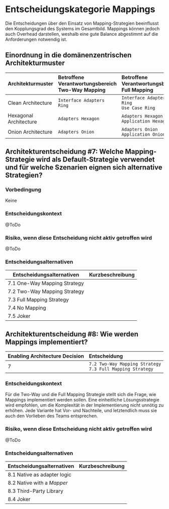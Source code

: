 # Entscheidungskategorie Mappings

Die Entscheidungen über den Einsatz von Mapping-Strategien beeinflusst den Kopplungsgrad des Systems im Gesamtbild.
Mappings können jedoch auch Overhead darstellen, weshalb eine gute Balance abgestimmt auf die Anforderungen notwendig ist.

## Einordnung in die domänenzentrischen Architekturmuster

| Architekturmuster      | Betroffene Verantwortungsbereich Two-Way Mapping | Betroffene Verantwortungsbereich Full Mapping |
| ---------------------- |:-------------------------------------------------|:----------------------------------------------|
| Clean Architecture     | `Interface Adapters Ring`                         | `Interface Adapters Ring`<br/>`Use Case Ring` |
| Hexagonal Architecture | `Adapters Hexagon`                                 | `Adapters Hexagon`<br/>`Application Hexagon`  |
| Onion Architecture     | `Adapters Onion`                                   | `Adapters Onion`<br/>`Application Onion`      |

## Architekturentscheidung #7: Welche Mapping-Strategie wird als Default-Strategie verwendet und für welche Szenarien eignen sich alternative Strategien?

### Vorbedingung

Keine

### Entscheidungskontext

@ToDo

### Risiko, wenn diese Entscheidung nicht aktiv getroffen wird

@ToDo

### Entscheidungsalternativen

| Entscheidungsalternativen    | Kurzbeschreibung |
|------------------------------|:-----------------|
| 7.1 One-Way Mapping Strategy |                  |     
| 7.2 Two-Way Mapping Strategy |                  |
| 7.3 Full Mapping Strategy    |                  |
| 7.4 No Mapping               |                  |
| 7.5 Joker                    |                  |

## Architekturentscheidung #8: Wie werden Mappings implementiert?

| Enabling Architecture Decision | Entscheidung                                                     |
|--------------------------------|:-----------------------------------------------------------------|
| 7                              | `7.2 Two-Way Mapping Strategy` <br/> `7.3 Full Mapping Strategy` |

### Entscheidungskontext

Für die Two-Way und die Full Mapping Strategie stellt sich die Frage, wie Mappings implementiert werden sollen. 
Eine einheitliche Lösungsstrategie wird empfohlen, um die Komplexität in der Implementierung nicht unnötig zu erhöhen. 
Jede Variante hat Vor- und Nachteile, und letztendlich muss sie auch den Vorlieben des Teams entsprechen. 

### Risiko, wenn diese Entscheidung nicht aktiv getroffen wird

@ToDo

### Entscheidungsalternativen

| Entscheidungsalternativen   | Kurzbeschreibung |
|-----------------------------|:-----------------|
| 8.1 Native as adapter logic |                  |     
| 8.2 Native with a _Mapper_  |                  |
| 8.3 Third-Party Library     |                  |
| 8.4 Joker                   |                  |
